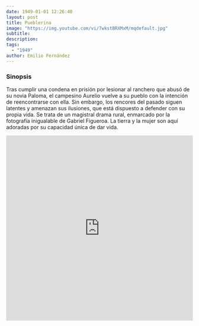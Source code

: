 ```yaml
---
date: 1949-01-01 12:26:40
layout: post
title: Pueblerina
image: "https://img.youtube.com/vi/7wkstBRXMxM/mqdefault.jpg"
subtitle: 
description: 
tags:
  - "1949"
author: Emilio Fernández
---
```


### Sinopsis

Tras cumplir una condena en prisión por lesionar al ranchero que abusó de su novia Paloma, el campesino Aurelio vuelve a su pueblo con la intención de reencontrarse con ella. Sin embargo, los rencores del pasado siguen latentes y amenazan sus ilusiones, que está dispuesto a defender con su propia vida. Se trata de un magistral drama rural, enmarcado por la fotografía inigualable de Gabriel Figueroa. La tierra y la mujer son aquí adoradas por su capacidad única de dar vida.

<iframe width="100%" height="500wh" src="https://www.youtube.com/embed/7wkstBRXMxM" title="YouTube video player" frameborder="0" allow="accelerometer; autoplay; clipboard-write; encrypted-media; gyroscope; picture-in-picture" allowfullscreen></iframe>